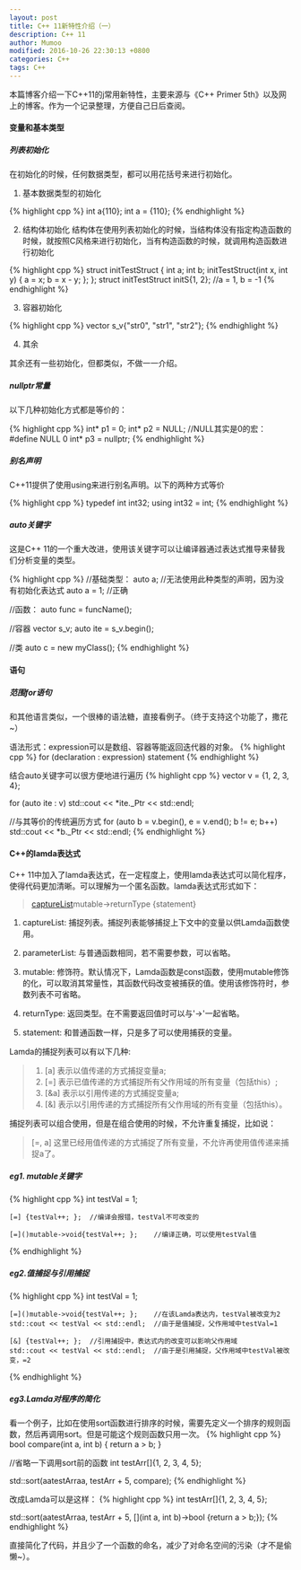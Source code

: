 ```yaml
---
layout: post
title: C++ 11新特性介绍（一）
description: C++ 11
author: Mumoo
modified: 2016-10-26 22:30:13 +0800
categories: C++
tags: C++
---
```


本篇博客介绍一下C++11的j常用新特性，主要来源与《C++ Primer 5th》以及网上的博客。作为一个记录整理，方便自己日后查阅。

<!-- more -->

#### 变量和基本类型

##### 列表初始化

在初始化的时候，任何数据类型，都可以用花括号来进行初始化。

1. 基本数据类型的初始化

{% highlight cpp %}
int a{110};
int a = {110};
{% endhighlight %}

2. 结构体初始化
结构体在使用列表初始化的时候，当结构体没有指定构造函数的时候，就按照C风格来进行初始化，当有构造函数的时候，就调用构造函数进行初始化

{% highlight cpp %}
struct initTestStruct
{
	int a;
	int b;
	initTestStruct(int x, int y) { a = x; b = x - y; };
};
struct initTestStruct initS{1, 2};  //a = 1, b = -1
{% endhighlight %}

3. 容器初始化

{% highlight cpp %}
vector<string> s_v{"str0", "str1", "str2"};
{% endhighlight %}

4. 其余

其余还有一些初始化，但都类似，不做一一介绍。

##### nullptr常量

以下几种初始化方式都是等价的：

{% highlight cpp %}
int* p1 = 0;
int* p2 = NULL; //NULL其实是0的宏：#define NULL 0
int* p3 = nullptr;
{% endhighlight %}

##### 别名声明

C++11提供了使用using来进行别名声明。以下的两种方式等价

{% highlight cpp %}
typedef int int32;
using int32 = int;
{% endhighlight %}

##### auto关键字

这是C++ 11的一个重大改进，使用该关键字可以让编译器通过表达式推导来替我们分析变量的类型。

{% highlight cpp %}
//基础类型：
auto a;     //无法使用此种类型的声明，因为没有初始化表达式
auto a = 1; //正确

//函数：
auto func = funcName();

//容器
vector<string> s_v;
auto ite = s_v.begin();

//类
auto c = new myClass();
{% endhighlight %}

#### 语句

##### 范围for语句

和其他语言类似，一个很棒的语法糖，直接看例子。（终于支持这个功能了，撒花~）

语法形式：expression可以是数组、容器等能返回迭代器的对象。
{% highlight cpp %}
for (declaration : expression)
    statement
{% endhighlight %}

结合auto关键字可以很方便地进行遍历
{% highlight cpp %}
vector<int> v = {1, 2, 3, 4};

for (auto ite : v)
    std::cout << *ite._Ptr << std::endl;

//与其等价的传统遍历方式
for (auto b = v.begin(), e = v.end(); b != e; b++)
	std::cout << *b._Ptr << std::endl;
{% endhighlight %}

#### C++的lamda表达式

C++ 11中加入了lamda表达式，在一定程度上，使用lamda表达式可以简化程序，使得代码更加清晰。可以理解为一个匿名函数。lamda表达式形式如下：

> [captureList](parameterList)mutable->returnType {statement}

1. captureList: 捕捉列表。捕捉列表能够捕捉上下文中的变量以供Lamda函数使用。

2. parameterList: 与普通函数相同，若不需要参数，可以省略。

3. mutable: 修饰符。默认情况下，Lamda函数是const函数，使用mutable修饰的化，可以取消其常量性，其函数代码改变被捕获的值。使用该修饰符时，参数列表不可省略。

4. returnType: 返回类型。在不需要返回值时可以与'->'一起省略。

5. statement: 和普通函数一样，只是多了可以使用捕获的变量。

Lamda的捕捉列表可以有以下几种:

> 1. [a] 表示以值传递的方式捕捉变量a;
> 2. [=] 表示已值传递的方式捕捉所有父作用域的所有变量（包括this）;
> 3. [&a] 表示以引用传递的方式捕捉变量a;
> 4. [&] 表示以引用传递的方式捕捉所有父作用域的所有变量（包括this）。

捕捉列表可以组合使用，但是在组合使用的时候，不允许重复捕捉，比如说：
> [=, a] 这里已经用值传递的方式捕捉了所有变量，不允许再使用值传递来捕捉a了。

##### eg1. mutable关键字

{% highlight cpp %}
	int testVal = 1;

	[=] {testVal++; };  //编译会报错，testVal不可改变的

	[=]()mutable->void{testVal++; };    //编译正确，可以使用testVal值
{% endhighlight %}

##### eg2.值捕捉与引用捕捉

{% highlight cpp %}
	int testVal = 1;

	[=]()mutable->void{testVal++; };    //在该Lamda表达内，testVal被改变为2
    std::cout << testVal << std::endl;  //由于是值捕捉，父作用域中testVal=1

	[&] {testVal++; };  //引用捕捉中，表达式内的改变可以影响父作用域
    std::cout << testVal << std::endl;  //由于是引用捕捉，父作用域中testVal被改变，=2
{% endhighlight %}

##### eg3.Lamda对程序的简化
看一个例子，比如在使用sort函数进行排序的时候，需要先定义一个排序的规则函数，然后再调用sort。但是可能这个规则函数只用一次。
{% highlight cpp %}
bool compare(int a, int b)
{
	return a > b;
}

//省略一下调用sort前的函数
int testArr[]{1, 2, 3, 4, 5};

std::sort(aatestArraa, testArr + 5, compare);
{% endhighlight %}

改成Lamda可以是这样：
{% highlight cpp %}
int testArr[]{1, 2, 3, 4, 5};

std::sort(aatestArraa, testArr + 5, [](int a, int b)->bool {return a > b;});
{% endhighlight %}

直接简化了代码，并且少了一个函数的命名，减少了对命名空间的污染（才不是偷懒~）。